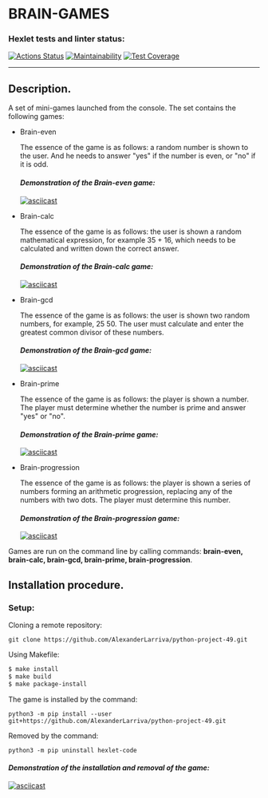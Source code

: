 # **BRAIN-GAMES**
### Hexlet tests and linter status:
[![Actions Status](https://github.com/AlexanderLarriva/python-project-49/workflows/hexlet-check/badge.svg)](https://github.com/AlexanderLarriva/python-project-49/actions) [![Maintainability](https://api.codeclimate.com/v1/badges/380ec53218587343ca34/maintainability)](https://codeclimate.com/github/AlexanderLarriva/python-project-49/maintainability) [![Test Coverage](https://api.codeclimate.com/v1/badges/380ec53218587343ca34/test_coverage)](https://codeclimate.com/github/AlexanderLarriva/python-project-49/test_coverage)
___

## Description.

<font size = ”1”> A set of mini-games launched from the console.
The set contains the following games:
- Brain-even
  
  The essence of the game is as follows: a random number is shown to the user. And he needs to answer "yes" if the number is even, or "no" if it is odd.
  #### *Demonstration of the Brain-even game:*
  [![asciicast](https://asciinema.org/a/547043.svg)](https://asciinema.org/a/547043)

- Brain-calc
  
  The essence of the game is as follows: the user is shown a random mathematical expression, for example 35 + 16, which needs to be calculated and written down the correct answer.
  #### *Demonstration of the Brain-calc game:*
  [![asciicast](https://asciinema.org/a/547741.svg)](https://asciinema.org/a/547741)

- Brain-gcd
  
  The essence of the game is as follows: the user is shown two random numbers, for example, 25 50. The user must calculate and enter the greatest common divisor of these numbers.
  #### *Demonstration of the Brain-gcd game:*
  [![asciicast](https://asciinema.org/a/547980.svg)](https://asciinema.org/a/547980)

- Brain-prime
  
  The essence of the game is as follows: the player is shown a number. The player must determine whether the number is prime and answer "yes" or "no".
  #### *Demonstration of the Brain-prime game:*
  [![asciicast](https://asciinema.org/a/548446.svg)](https://asciinema.org/a/548446)
  
- Brain-progression
  
  The essence of the game is as follows: the player is shown a series of numbers forming an arithmetic progression, replacing any of the numbers with two dots. The player must determine this number.
  #### *Demonstration of the Brain-progression game:*
  [![asciicast](https://asciinema.org/a/548355.svg)](https://asciinema.org/a/548355)
  
Games are run on the command line by calling commands: **brain-even, brain-calc, brain-gcd, brain-prime, brain-progression**.
</font>

## Installation procedure.

### Setup:

Cloning a remote repository:

`git сlone https://github.com/AlexanderLarriva/python-project-49.git`

Using Makefile:
```bash
$ make install
$ make build
$ make package-install
```

The game is installed by the command:

`python3 -m pip install --user git+https://github.com/AlexanderLarriva/python-project-49.git`

Removed by the command:

`python3 -m pip uninstall hexlet-code`

#### *Demonstration of the installation and removal of the game:*
[![asciicast](https://asciinema.org/a/548973.svg)](https://asciinema.org/a/548973)